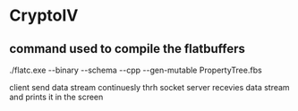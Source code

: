 # CryptoIV
command used to compile the flatbuffers
---------------------------------------
./flatc.exe --binary --schema --cpp --gen-mutable PropertyTree.fbs

client send data stream continuesly thrh socket
server recevies data stream and prints it in the screen
